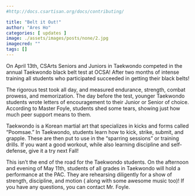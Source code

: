 ```yaml
---
#http://docs.csartisan.org/docs/contributing/

title: "Belt it Out!"
author: "Ares Ho"
categories: [ updates ]
image: ./assets/images/posts/none/2.jpg
imagecred: ""
tags: []
---
```

On April 13th, CSArts Seniors and Juniors in Taekwondo competed in the annual Taekwondo black belt test at OCSA! After two months of intense training all students who participated succeeded in getting their black belts!

The rigorous test took all day, and measured endurance, strength, combat prowess, and memorization. The day before the test, younger Taekwondo students wrote letters of encouragement to their Junior or Senior of choice. According to Master Foyle, students shed some tears, showing just how much peer support means to them. 

Taekwondo is a Korean martial art that specializes in kicks and forms called “Poomsae.” In Taekwondo, students learn how to kick, strike, submit, and grapple. These are then put to use in the “sparring sessions” or training drills. If you want a good workout, while also learning discipline and self-defense, give it a try next Fall!

This isn’t the end of the road for the Taekwondo students. On the afternoon and evening of May 11th, students of all grades in Taekwondo will hold a performance at the PAC. They are rehearsing diligently for a show of strength, discipline, and motion ( along with some awesome music too)! If you have any questions, you can contact Mr. Foyle.